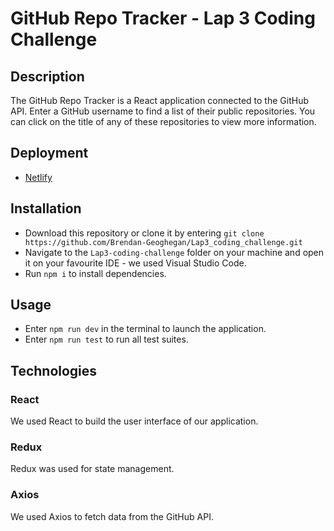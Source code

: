 # GitHub Repo Tracker - Lap 3 Coding Challenge

## Description

The GitHub Repo Tracker is a React application connected to the GitHub API. Enter a GitHub username to find a list of their public repositories. You can click on the title of any of these repositories to view more information.

## Deployment

- <a href="https://track-your-github-repo.netlify.app/" target="_blank">Netlify</a>

## Installation

- Download this repository or clone it by entering `git clone https://github.com/Brendan-Geoghegan/Lap3_coding_challenge.git`
- Navigate to the `Lap3-coding-challenge` folder on your machine and open it on your favourite IDE - we used Visual Studio Code.
- Run `npm i` to install dependencies.

## Usage

- Enter `npm run dev` in the terminal to launch the application.
- Enter `npm run test` to run all test suites.

## Technologies

### React

We used React to build the user interface of our application.

### Redux

Redux was used for state management.

### Axios

We used Axios to fetch data from the GitHub API.
